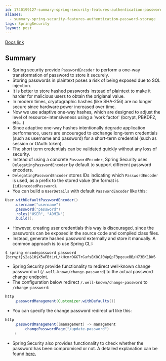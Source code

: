 ```yaml
---
id: 1740199127-summary-spring-security-features-authentication-password-storage
aliases:
  - summary-spring-security-features-authentication-password-storage
tags: SpringSecurity
layout: post
---
```


[Docs link](https://docs.spring.io/spring-security/reference/features/authentication/password-storage.html)

## Summary

- Spring security provide `PasswordEncoder` to perform a one-way transformation of password to store it securely.
- Storing passwords in plaintext poses a risk of being exposed due to SQL injection.
- It is better to store hashed passwords instead of plaintext to make it harder for malicious users to obtain the origianal value.
- In modern times, cryptographic hashes (like SHA-256) are no longer secure since hardware power increased over time.
- Now we use adaptive one-way hashes, which are designed to adjust the level of resource-intensiveness using a 'work factor' (bcrypt, PBKDF2, etc...)
- Since adaptive one-way hashes intentionally degrade application performance, users are encouraged to exchange long-term credentials (such as username and password) for a short-term credential (such as session or OAuth token).
- The short term credentials can be validated quickly without any loss of security.
- Instead of using a concrete `PasswordEncoder`, Spring Security uses `DelegatingPasswordEncoder` by default to support different password encoders.
- `DelegatingPasswordEncoder` stores IDs indicating which `PasswordEncoder` is used, as a prefix to the stored value (the format is `{id}encodedPassword`).
- You can build a `UserDetails` with default `PasswordEncoder` like this:
```java
User.withDefaultPasswordEncoder()
    .username("username")
    .password("password")
    .roles("USER", "ADMIN")
    .build();
```
- However, creating user credentials this way is discouraged, since the passwords can be exposed in the source code and compiled class files.
- Instead, generate hashed password externally and store it manually. A common approach is to use Spring CLI:
```
$ spring encodepassword password
{bcrypt}$2a$10$X5wFBtLrL/kHcmrOGGTrGufsBX8CJ0WpQpF3pgeuxBB/H73BK1DW6
```
- Spring Security provide functionality to redirect well-known change password
url (`/.well-known/change-password`) to the actual password change endpoint.
- The configuration below redirect `/.well-known/change-password` to `/change-password`:
```java
http
    .passwordManagement(Customizer.withDefaults())
```
- You can specify the change password redirect url like this:
```java
http
    .passwordManagement((management) -> management
        .changePasswordPage("/update-password")
    )
```
- Spring Security also provides functionality to check whether the password has been compromised or not. A detailed explanation can be found [here.](https://docs.spring.io/spring-security/reference/features/authentication/password-storage.html#authentication-compromised-password-check)
